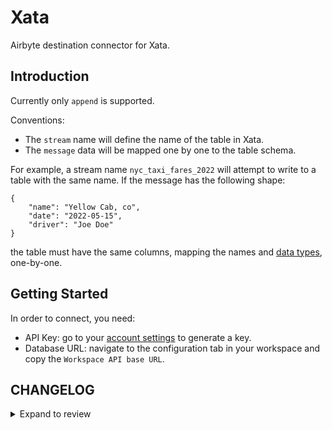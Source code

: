 # Xata

Airbyte destination connector for Xata.

## Introduction

Currently only `append` is supported.

Conventions:

- The `stream` name will define the name of the table in Xata.
- The `message` data will be mapped one by one to the table schema.

For example, a stream name `nyc_taxi_fares_2022` will attempt to write to a table with the same
name. If the message has the following shape:

```
{
    "name": "Yellow Cab, co",
    "date": "2022-05-15",
    "driver": "Joe Doe"
}
```

the table must have the same columns, mapping the names and
[data types](https://xata.io/docs/concepts/data-model), one-by-one.

## Getting Started

In order to connect, you need:

- API Key: go to your [account settings](https://app.xata.io/settings) to generate a key.
- Database URL: navigate to the configuration tab in your workspace and copy the
  `Workspace API base URL`.

## CHANGELOG

<details>
  <summary>Expand to review</summary>

| Version | Date       | Pull Request                                              | Subject                        |
|:--------| :--------- | :-------------------------------------------------------- | :----------------------------- |
| 0.1.47 | 2025-07-12 | [60623](https://github.com/airbytehq/airbyte/pull/60623) | Update dependencies |
| 0.1.46 | 2025-05-10 | [59351](https://github.com/airbytehq/airbyte/pull/59351) | Update dependencies |
| 0.1.45 | 2025-04-26 | [58703](https://github.com/airbytehq/airbyte/pull/58703) | Update dependencies |
| 0.1.44 | 2025-04-19 | [58292](https://github.com/airbytehq/airbyte/pull/58292) | Update dependencies |
| 0.1.43 | 2025-04-12 | [57616](https://github.com/airbytehq/airbyte/pull/57616) | Update dependencies |
| 0.1.42 | 2025-04-05 | [57129](https://github.com/airbytehq/airbyte/pull/57129) | Update dependencies |
| 0.1.41 | 2025-03-29 | [56553](https://github.com/airbytehq/airbyte/pull/56553) | Update dependencies |
| 0.1.40 | 2025-03-22 | [56148](https://github.com/airbytehq/airbyte/pull/56148) | Update dependencies |
| 0.1.39 | 2025-03-08 | [55351](https://github.com/airbytehq/airbyte/pull/55351) | Update dependencies |
| 0.1.38 | 2025-03-01 | [54894](https://github.com/airbytehq/airbyte/pull/54894) | Update dependencies |
| 0.1.37 | 2025-02-22 | [54226](https://github.com/airbytehq/airbyte/pull/54226) | Update dependencies |
| 0.1.36 | 2025-02-15 | [53937](https://github.com/airbytehq/airbyte/pull/53937) | Update dependencies |
| 0.1.35 | 2025-02-01 | [52929](https://github.com/airbytehq/airbyte/pull/52929) | Update dependencies |
| 0.1.34 | 2025-01-25 | [52204](https://github.com/airbytehq/airbyte/pull/52204) | Update dependencies |
| 0.1.33 | 2025-01-18 | [51761](https://github.com/airbytehq/airbyte/pull/51761) | Update dependencies |
| 0.1.32 | 2025-01-11 | [51279](https://github.com/airbytehq/airbyte/pull/51279) | Update dependencies |
| 0.1.31 | 2025-01-04 | [50900](https://github.com/airbytehq/airbyte/pull/50900) | Update dependencies |
| 0.1.30 | 2024-12-28 | [50471](https://github.com/airbytehq/airbyte/pull/50471) | Update dependencies |
| 0.1.29 | 2024-12-21 | [50166](https://github.com/airbytehq/airbyte/pull/50166) | Update dependencies |
| 0.1.28 | 2024-12-14 | [49301](https://github.com/airbytehq/airbyte/pull/49301) | Update dependencies |
| 0.1.27 | 2024-11-25 | [48633](https://github.com/airbytehq/airbyte/pull/48633) | Update dependencies |
| 0.1.26 | 2024-11-04 | [48162](https://github.com/airbytehq/airbyte/pull/48162) | Update dependencies |
| 0.1.25 | 2024-10-29 | [47076](https://github.com/airbytehq/airbyte/pull/47076) | Update dependencies |
| 0.1.24 | 2024-10-12 | [46765](https://github.com/airbytehq/airbyte/pull/46765) | Update dependencies |
| 0.1.23 | 2024-10-05 | [46467](https://github.com/airbytehq/airbyte/pull/46467) | Update dependencies |
| 0.1.22 | 2024-09-28 | [46107](https://github.com/airbytehq/airbyte/pull/46107) | Update dependencies |
| 0.1.21 | 2024-09-21 | [45837](https://github.com/airbytehq/airbyte/pull/45837) | Update dependencies |
| 0.1.20 | 2024-09-14 | [45516](https://github.com/airbytehq/airbyte/pull/45516) | Update dependencies |
| 0.1.19 | 2024-09-07 | [45213](https://github.com/airbytehq/airbyte/pull/45213) | Update dependencies |
| 0.1.18 | 2024-08-31 | [45027](https://github.com/airbytehq/airbyte/pull/45027) | Update dependencies |
| 0.1.17 | 2024-08-24 | [44632](https://github.com/airbytehq/airbyte/pull/44632) | Update dependencies |
| 0.1.16 | 2024-08-22 | [44530](https://github.com/airbytehq/airbyte/pull/44530) | Update test dependencies |
| 0.1.15 | 2024-08-17 | [44269](https://github.com/airbytehq/airbyte/pull/44269) | Update dependencies |
| 0.1.14 | 2024-08-10 | [43462](https://github.com/airbytehq/airbyte/pull/43462) | Update dependencies |
| 0.1.13 | 2024-08-03 | [43200](https://github.com/airbytehq/airbyte/pull/43200) | Update dependencies |
| 0.1.12 | 2024-07-27 | [42657](https://github.com/airbytehq/airbyte/pull/42657) | Update dependencies |
| 0.1.11 | 2024-07-20 | [42355](https://github.com/airbytehq/airbyte/pull/42355) | Update dependencies |
| 0.1.10 | 2024-07-13 | [41795](https://github.com/airbytehq/airbyte/pull/41795) | Update dependencies |
| 0.1.9 | 2024-07-10 | [41481](https://github.com/airbytehq/airbyte/pull/41481) | Update dependencies |
| 0.1.8 | 2024-07-09 | [41238](https://github.com/airbytehq/airbyte/pull/41238) | Update dependencies |
| 0.1.7 | 2024-07-06 | [40949](https://github.com/airbytehq/airbyte/pull/40949) | Update dependencies |
| 0.1.6 | 2024-06-25 | [40497](https://github.com/airbytehq/airbyte/pull/40497) | Update dependencies |
| 0.1.5 | 2024-06-22 | [39991](https://github.com/airbytehq/airbyte/pull/39991) | Update dependencies |
| 0.1.4 | 2024-06-04 | [39088](https://github.com/airbytehq/airbyte/pull/39088) | [autopull] Upgrade base image to v1.2.1 |
| 0.1.3 | 2024-05-21 | [38499](https://github.com/airbytehq/airbyte/pull/38499) | [autopull] base image + poetry + up_to_date |
| 0.1.2   | 2024-03-05 | [#35838](https://github.com/airbytehq/airbyte/pull/35838) | Un-archive connector           |
| 0.1.1   | 2023-06-21 | [#27542](https://github.com/airbytehq/airbyte/pull/27542) | Mark api_key as Airbyte Secret |
| 0.1.0   | 2023-06-14 | [#24192](https://github.com/airbytehq/airbyte/pull/24192) | New Destination Connector Xata |

</details>
